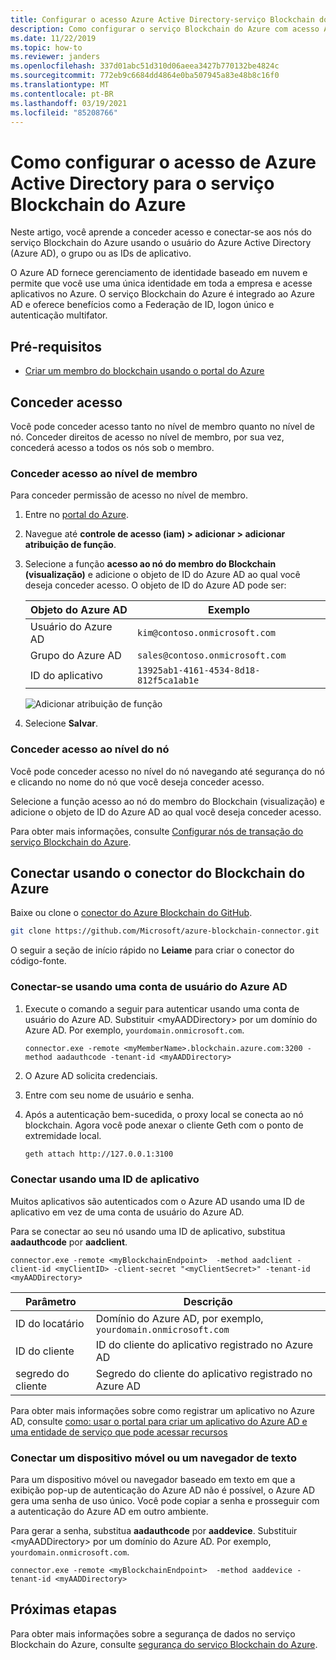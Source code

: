 ```yaml
---
title: Configurar o acesso Azure Active Directory-serviço Blockchain do Azure
description: Como configurar o serviço Blockchain do Azure com acesso Azure Active Directory
ms.date: 11/22/2019
ms.topic: how-to
ms.reviewer: janders
ms.openlocfilehash: 337d01abc51d310d06aeea3427b770132be4824c
ms.sourcegitcommit: 772eb9c6684dd4864e0ba507945a83e48b8c16f0
ms.translationtype: MT
ms.contentlocale: pt-BR
ms.lasthandoff: 03/19/2021
ms.locfileid: "85208766"
---
```

# <a name="how-to-configure-azure-active-directory-access-for-azure-blockchain-service"></a>Como configurar o acesso de Azure Active Directory para o serviço Blockchain do Azure

Neste artigo, você aprende a conceder acesso e conectar-se aos nós do serviço Blockchain do Azure usando o usuário do Azure Active Directory (Azure AD), o grupo ou as IDs de aplicativo.

O Azure AD fornece gerenciamento de identidade baseado em nuvem e permite que você use uma única identidade em toda a empresa e acesse aplicativos no Azure. O serviço Blockchain do Azure é integrado ao Azure AD e oferece benefícios como a Federação de ID, logon único e autenticação multifator.

## <a name="prerequisites"></a>Pré-requisitos

* [Criar um membro do blockchain usando o portal do Azure](create-member.md)

## <a name="grant-access"></a>Conceder acesso

Você pode conceder acesso tanto no nível de membro quanto no nível de nó. Conceder direitos de acesso no nível de membro, por sua vez, concederá acesso a todos os nós sob o membro.

### <a name="grant-member-level-access"></a>Conceder acesso ao nível de membro

Para conceder permissão de acesso no nível de membro.

1. Entre no [portal do Azure](https://portal.azure.com).
1. Navegue até **controle de acesso (iam) > adicionar > adicionar atribuição de função**.
1. Selecione a função **acesso ao nó do membro do Blockchain (visualização)** e adicione o objeto de ID do Azure AD ao qual você deseja conceder acesso. O objeto de ID do Azure AD pode ser:

    | Objeto do Azure AD | Exemplo |
    |-----------------|---------|
    | Usuário do Azure AD   | `kim@contoso.onmicrosoft.com` |
    | Grupo do Azure AD  | `sales@contoso.onmicrosoft.com` |
    | ID do aplicativo  | `13925ab1-4161-4534-8d18-812f5ca1ab1e` |

    ![Adicionar atribuição de função](./media/configure-aad/add-role-assignment.png)

1. Selecione **Salvar**.

### <a name="grant-node-level-access"></a>Conceder acesso ao nível do nó

Você pode conceder acesso no nível do nó navegando até segurança do nó e clicando no nome do nó que você deseja conceder acesso.

Selecione a função acesso ao nó do membro do Blockchain (visualização) e adicione o objeto de ID do Azure AD ao qual você deseja conceder acesso.

Para obter mais informações, consulte [Configurar nós de transação do serviço Blockchain do Azure](configure-transaction-nodes.md#azure-active-directory-access-control).

## <a name="connect-using-azure-blockchain-connector"></a>Conectar usando o conector do Blockchain do Azure

Baixe ou clone o [conector do Azure Blockchain do GitHub](https://github.com/Microsoft/azure-blockchain-connector/).

```bash
git clone https://github.com/Microsoft/azure-blockchain-connector.git
```

O seguir a seção de início rápido no **Leiame** para criar o conector do código-fonte.

### <a name="connect-using-an-azure-ad-user-account"></a>Conectar-se usando uma conta de usuário do Azure AD

1. Execute o comando a seguir para autenticar usando uma conta de usuário do Azure AD. Substituir \<myAADDirectory\> por um domínio do Azure AD. Por exemplo, `yourdomain.onmicrosoft.com`.

    ```
    connector.exe -remote <myMemberName>.blockchain.azure.com:3200 -method aadauthcode -tenant-id <myAADDirectory> 
    ```

1. O Azure AD solicita credenciais.
1. Entre com seu nome de usuário e senha.
1. Após a autenticação bem-sucedida, o proxy local se conecta ao nó blockchain. Agora você pode anexar o cliente Geth com o ponto de extremidade local.

    ```bash
    geth attach http://127.0.0.1:3100
    ```

### <a name="connect-using-an-application-id"></a>Conectar usando uma ID de aplicativo

Muitos aplicativos são autenticados com o Azure AD usando uma ID de aplicativo em vez de uma conta de usuário do Azure AD.

Para se conectar ao seu nó usando uma ID de aplicativo, substitua **aadauthcode** por **aadclient**.

```
connector.exe -remote <myBlockchainEndpoint>  -method aadclient -client-id <myClientID> -client-secret "<myClientSecret>" -tenant-id <myAADDirectory>
```

| Parâmetro | Descrição |
|-----------|-------------|
| ID do locatário | Domínio do Azure AD, por exemplo, `yourdomain.onmicrosoft.com`
| ID do cliente | ID do cliente do aplicativo registrado no Azure AD
| segredo do cliente | Segredo do cliente do aplicativo registrado no Azure AD

Para obter mais informações sobre como registrar um aplicativo no Azure AD, consulte [como: usar o portal para criar um aplicativo do Azure AD e uma entidade de serviço que pode acessar recursos](../../active-directory/develop/howto-create-service-principal-portal.md)

### <a name="connect-a-mobile-device-or-text-browser"></a>Conectar um dispositivo móvel ou um navegador de texto

Para um dispositivo móvel ou navegador baseado em texto em que a exibição pop-up de autenticação do Azure AD não é possível, o Azure AD gera uma senha de uso único. Você pode copiar a senha e prosseguir com a autenticação do Azure AD em outro ambiente.

Para gerar a senha, substitua **aadauthcode** por **aaddevice**. Substituir \<myAADDirectory\> por um domínio do Azure AD. Por exemplo, `yourdomain.onmicrosoft.com`.

```
connector.exe -remote <myBlockchainEndpoint>  -method aaddevice -tenant-id <myAADDirectory>
```

## <a name="next-steps"></a>Próximas etapas

Para obter mais informações sobre a segurança de dados no serviço Blockchain do Azure, consulte [segurança do serviço Blockchain do Azure](data-security.md).